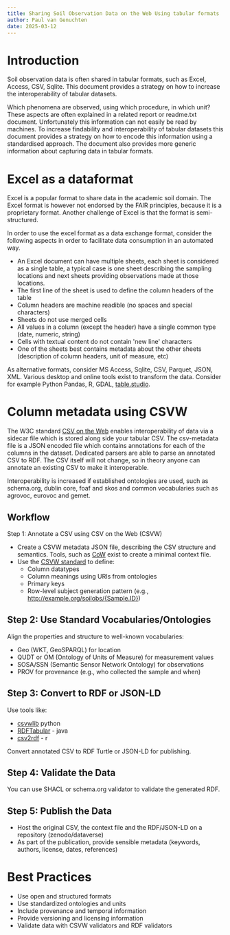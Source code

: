 ```yaml
---
title: Sharing Soil Observation Data on the Web Using tabular formats 
author: Paul van Genuchten
date: 2025-03-12
---
```


# Introduction 

Soil observation data is often shared in tabular formats, such as Excel, Access, CSV, Sqlite. 
This document provides a strategy on how to increase the interoperability of tabular datasets.

Which phenomena are observed, using which procedure, in which unit? These aspects are often explained in a related 
report or readme.txt document. Unfortunately this information can not easily be read by machines. To increase findability 
and interoperability of tabular datasets this document provides a strategy on how to encode this information 
using a standardised approach. The document also provides more generic information about capturing data in tabular formats.

# Excel as a dataformat

Excel is a popular format to share data in the academic soil domain. The Excel format is however not endorsed by the FAIR principles, because it is a proprietary format. Another challenge of Excel is that the format is semi-structured. 

In order to use the excel format as a data exchange format, consider the following aspects in order to facilitate data consumption in an automated way. 

- An Excel document can have multiple sheets, each sheet is considered as a single table, a typical case is one sheet describing the sampling locations and next sheets providing observations made at those locations.
- The first line of the sheet is used to define the column headers of the table
- Column headers are machine readible (no spaces and special characters)
- Sheets do not use merged cells
- All values in a column (except the header) have a single common type (date, numeric, string)
- Cells with textual content do not contain 'new line' characters
- One of the sheets best contains metadata about the other sheets (description of column headers, unit of measure, etc)

As alternative formats, consider MS Access, Sqlite, CSV, Parquet, JSON, XML. Various desktop and online tools exist to transform the data. Consider for example Python Pandas, R, GDAL, [table.studio](https://table.studio/convert).  

# Column metadata using CSVW

The W3C standard [CSV on the Web](https://csvw.org/) enables interoperability of data via a sidecar file which is stored along side your tabular CSV. 
The csv-metadata file is a JSON encoded file which contains annotations for each of the columns in the dataset. 
Dedicated parsers are able to parse an annotated CSV to RDF. The CSV itself will not change, so in theory anyone can annotate an existing CSV to make it interoperable. 

Interoperability is increased if established ontologies are used, such as schema.org, dublin core, foaf and skos and common vocabularies such as agrovoc, eurovoc and gemet.

## Workflow 

Step 1: Annotate a CSV using CSV on the Web (CSVW) 

- Create a CSVW metadata JSON file, describing the CSV structure and semantics. Tools, such as [CoW](http://cattle.datalegend.net) exist to create a minimal context file. 
- Use the [CSVW standard](https://www.w3.org/TR/tabular-data-primer/) to define:   
  - Column datatypes   
  - Column meanings using URIs from ontologies   
  - Primary keys   
  - Row-level subject generation pattern (e.g., http://example.org/soilobs/{Sample.ID}) 

## Step 2: Use Standard Vocabularies/Ontologies 

Align the properties and structure to well-known vocabularies: 

- Geo (WKT, GeoSPARQL) for location   
- QUDT or OM (Ontology of Units of Measure) for measurement values   
- SOSA/SSN (Semantic Sensor Network Ontology) for observations   
- PROV for provenance (e.g., who collected the sample and when) 

 
## Step 3: Convert to RDF or JSON-LD 

Use tools like: 

- [csvwlib](https://pypi.org/project/csvwlib) python
- [RDFTabular](https://github.com/atomgraph/RDFTabular) - java 
- [csv2rdf](https://www.w3.org/2012/pyRdfa/) - r

Convert annotated CSV to RDF Turtle or JSON-LD for publishing. 

## Step 4: Validate the Data

You can use SHACL or schema.org validator to validate the generated RDF. 

## Step 5: Publish the Data 

- Host the original CSV, the context file and the RDF/JSON-LD on a repository (zenodo/dataverse) 
- As part of the publication, provide sensible metadata (keywords, authors, license, dates, references)  


# Best Practices 

- Use open and structured formats
- Use standardized ontologies and units  
- Include provenance and temporal information   
- Provide versioning and licensing information   
- Validate data with CSVW validators and RDF validators 


 

 

 
